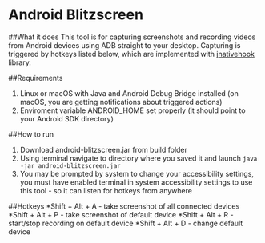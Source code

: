 # Android Blitzscreen

##What it does
This tool is for capturing screenshots and recording videos from Android devices using ADB straight to your desktop. Capturing is triggered by hotkeys listed below, which are implemented with [jnativehook](https://github.com/kwhat/jnativehook) library.

##Requirements
1. Linux or macOS with Java and Android Debug Bridge installed (on macOS, you are getting notifications about triggered actions)
2. Enviroment variable ANDROID_HOME set properly (it should point to your Android SDK directory)

##How to run
1. Download android-blitzscreen.jar from build folder
2. Using terminal navigate to directory where you saved it and launch `java -jar android-blitzscreen.jar`
3. You may be prompted by system to change your accessibility settings, you must have enabled terminal in system accessibility settings to use this tool - so it can listen for hotkeys from anywhere

##Hotkeys
*Shift + Alt + A - take screenshot of all connected devices
*Shift + Alt + P - take screenshot of default device
*Shift + Alt + R - start/stop recording on default device
*Shift + Alt + D - change default device

